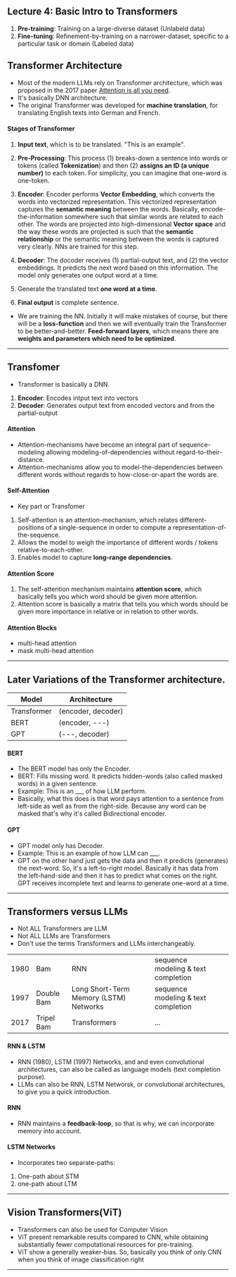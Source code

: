 ## Lecture 4: Basic Intro to Transformers
1. __Pre-training__: Training on a large-diverse dataset (Unlabeld data)
2. __Fine-tuning__: Refinement-by-training on a narrower-dataset, specific to a particular task or domain (Labeled data)

## Transformer Architecture
* Most of the modern LLMs rely on Transformer architecture, which was proposed in the 2017 paper [Attention is all you need](https://arxiv.org/abs/1706.03762).
* It's basically DNN architecture.
* The original Transformer was developed for __machine translation__, for translating English texts into German and French. 

#### Stages of Transformer
1. __Input text__, which is to be translated. "This is an example".

2. __Pre-Processing__: This process (1) breaks-down a sentence into words or tokens (called __Tokenization__) and then (2) __assigns an ID (a unique number)__ to each token. For simplicity, you can imagine that one-word is one-token.

3. __Encoder__: Encoder performs __Vector Embedding__, which converts the words into vectorized representation. This vectorized representation captures the __semantic meaning__ between the words. Basically, encode-the-information somewhere such that similar words are related to each other. The words are projected into high-dimensional __Vector space__ and the way these words are projected is such that the __semantic relationship__ or the semantic meaning between the words is captured very clearly. NNs are trained for this step.

4. __Decoder__: The docoder receives (1) partial-output text, and (2) the vector embeddings. It predicts the next word based on this information. The model only generates one output word at a time.

6. Generate the translated text __one word at a time__.

7. __Final output__ is complete sentence.

* We are training the NN. Initially it will make mistakes of course, but there will be a __loss-function__ and then we will eventually train the Transformer to be better-and-better. __Feed-forward layers__, which means there are __weights and parameters which need to be optimized__.

***

## Transfomer
* Transformer is basically a DNN.
1. __Encoder__: Encodes intput text into vectors
2. __Decoder__: Generates output text from encoded vectors and from the partial-output

#### Attention
* Attention-mechanisms have become an integral part of sequence-modeling allowing modeling-of-dependencies without regard-to-their-distance.
* Attention-mechanisms allow you to model-the-dependencies between different words without regards to how-close-or-apart the words are.

#### Self-Attention
* Key part or Transfomer
1. Self-attention is an attention-mechanism, which relates different-positions of a single-sequence in order to compute a representation-of-the-sequence.
2. Allows the model to weigh the importance of different words / tokens relative-to-each-other.
4. Enables model to capture __long-range dependencies__.

#### Attention Score
1. The self-attention mechanism maintains __attention score__, which basically tells you which word should be given more attention.
2. Attention score is basically a matrix that tells you which words should be given more importance in relative or in relation to other words.
  
#### Attention Blocks
* multi-head attention
* mask multi-head attention

***

## Later Variations of the Transformer architecture.

| Model | Architecture|
|---|---|
|Transformer | (encoder, decoder)|
|BERT | (encoder, ---)|
|GPT| (---, decoder)|

#### BERT
* The BERT model has only the Encoder.
* BERT: Fills missing word. It predicts hidden-words (also called masked words) in a given sentence.
* Example: This is an ___ of how LLM perform.
* Basically, what this does is that word pays attention to a sentence from left-side as well as from the right-side. Because any word can be masked that's why it's called Bidirectional encoder.

#### GPT
* GPT model only has Decoder.
* Example: This is an example of how LLM can ___.
* GPT on the other hand just gets the data and then it predicts (generates) the next-word. So, it's a left-to-right model. Basically it has data from the left-hand-side and then it has to predict what comes on the right. GPT receives incomplete text and learns to generate one-word at a time.

***

## Transformers versus LLMs 
* Not ALL Transformers are LLM
* Not ALL LLMs are Transformers
* Don't use the terms Transformers and LLMs interchangeably.

||||||
|---|---|---|---|---|
|1980 | Bam        | RNN                                    | sequence modeling & text completion| 
|1997 | Double Bam | Long Short-Term Memory (LSTM) Networks | sequence modeling & text completion| 
|2017 | Tripel Bam | Transformers                           | ... |

#### RNN & LSTM
* RNN (1980), LSTM (1997) Networks, and and even convolutional architectures, can also be called as language models (text completion purpose).
* LLMs can also be RNN, LSTM Networsk, or convolutional architectures, to give you a quick introduction.

#### RNN
* RNN maintains a __feedback-loop__, so that is why, we can incorporate memory into account.

#### LSTM Networks
* Incorporates two separate-paths:
1. One-path about STM
2. one-path about LTM

***

## Vision Transformers(ViT)
* Transformers can also be used for Computer Vision
* ViT present remarkable results compared to CNN, while obtaining substantially fewer computational resources for pre-training.
*  ViT show a generally weaker-bias. So, basically you think of only CNN when you think of image classification right

***






